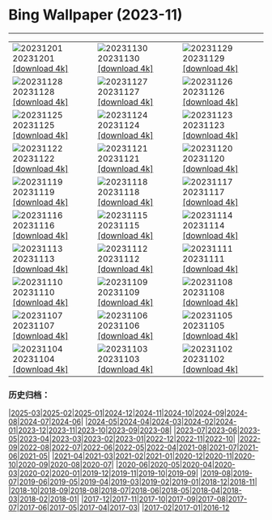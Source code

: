 # Bing Wallpaper (2023-11)
**************

<table><tr><td><img src="https://www.bing.com/th?id=OHR.IcebergAntarctica_JA-JP7499377944_1920x1080.jpg" alt="20231201"> 20231201 <a href="https://www.bing.com/th?id=OHR.IcebergAntarctica_JA-JP7499377944_UHD.jpg">[download 4k]</a></td><td><img src="https://www.bing.com/th?id=OHR.TrotternishStorr_JA-JP7531639858_1920x1080.jpg" alt="20231130"> 20231130 <a href="https://www.bing.com/th?id=OHR.TrotternishStorr_JA-JP7531639858_UHD.jpg">[download 4k]</a></td><td><img src="https://www.bing.com/th?id=OHR.TreeLighting_JA-JP6880977842_1920x1080.jpg" alt="20231129"> 20231129 <a href="https://www.bing.com/th?id=OHR.TreeLighting_JA-JP6880977842_UHD.jpg">[download 4k]</a></td></tr><tr><td><img src="https://www.bing.com/th?id=OHR.HumanKindness_JA-JP6290539891_1920x1080.jpg" alt="20231128"> 20231128 <a href="https://www.bing.com/th?id=OHR.HumanKindness_JA-JP6290539891_UHD.jpg">[download 4k]</a></td><td><img src="https://www.bing.com/th?id=OHR.RioNegro_JA-JP6030654959_1920x1080.jpg" alt="20231127"> 20231127 <a href="https://www.bing.com/th?id=OHR.RioNegro_JA-JP6030654959_UHD.jpg">[download 4k]</a></td><td><img src="https://www.bing.com/th?id=OHR.BathingDay2023_JA-JP8643192749_1920x1080.jpg" alt="20231126"> 20231126 <a href="https://www.bing.com/th?id=OHR.BathingDay2023_JA-JP8643192749_UHD.jpg">[download 4k]</a></td></tr><tr><td><img src="https://www.bing.com/th?id=OHR.TajoRiver_JA-JP5452234121_1920x1080.jpg" alt="20231125"> 20231125 <a href="https://www.bing.com/th?id=OHR.TajoRiver_JA-JP5452234121_UHD.jpg">[download 4k]</a></td><td><img src="https://www.bing.com/th?id=OHR.HallofMosses_JA-JP4877057961_1920x1080.jpg" alt="20231124"> 20231124 <a href="https://www.bing.com/th?id=OHR.HallofMosses_JA-JP4877057961_UHD.jpg">[download 4k]</a></td><td><img src="https://www.bing.com/th?id=OHR.BradgateFallow_JA-JP4632580137_1920x1080.jpg" alt="20231123"> 20231123 <a href="https://www.bing.com/th?id=OHR.BradgateFallow_JA-JP4632580137_UHD.jpg">[download 4k]</a></td></tr><tr><td><img src="https://www.bing.com/th?id=OHR.Xiaoxue2023_JA-JP4270732262_1920x1080.jpg" alt="20231122"> 20231122 <a href="https://www.bing.com/th?id=OHR.Xiaoxue2023_JA-JP4270732262_UHD.jpg">[download 4k]</a></td><td><img src="https://www.bing.com/th?id=OHR.HelloSeal_JA-JP3912417099_1920x1080.jpg" alt="20231121"> 20231121 <a href="https://www.bing.com/th?id=OHR.HelloSeal_JA-JP3912417099_UHD.jpg">[download 4k]</a></td><td><img src="https://www.bing.com/th?id=OHR.ChapmanAdventure_JA-JP3299214561_1920x1080.jpg" alt="20231120"> 20231120 <a href="https://www.bing.com/th?id=OHR.ChapmanAdventure_JA-JP3299214561_UHD.jpg">[download 4k]</a></td></tr><tr><td><img src="https://www.bing.com/th?id=OHR.FrozenBog_JA-JP3036034875_1920x1080.jpg" alt="20231119"> 20231119 <a href="https://www.bing.com/th?id=OHR.FrozenBog_JA-JP3036034875_UHD.jpg">[download 4k]</a></td><td><img src="https://www.bing.com/th?id=OHR.MilsePolarBear_JA-JP2676664686_1920x1080.jpg" alt="20231118"> 20231118 <a href="https://www.bing.com/th?id=OHR.MilsePolarBear_JA-JP2676664686_UHD.jpg">[download 4k]</a></td><td><img src="https://www.bing.com/th?id=OHR.SnakeRiverTeton_JA-JP1792583691_1920x1080.jpg" alt="20231117"> 20231117 <a href="https://www.bing.com/th?id=OHR.SnakeRiverTeton_JA-JP1792583691_UHD.jpg">[download 4k]</a></td></tr><tr><td><img src="https://www.bing.com/th?id=OHR.AthensAcropolis_JA-JP1206532220_1920x1080.jpg" alt="20231116"> 20231116 <a href="https://www.bing.com/th?id=OHR.AthensAcropolis_JA-JP1206532220_UHD.jpg">[download 4k]</a></td><td><img src="https://www.bing.com/th?id=OHR.ShichiGoSan2023_JA-JP6423389600_1920x1080.jpg" alt="20231115"> 20231115 <a href="https://www.bing.com/th?id=OHR.ShichiGoSan2023_JA-JP6423389600_UHD.jpg">[download 4k]</a></td><td><img src="https://www.bing.com/th?id=OHR.RussellLupines_JA-JP1047682065_1920x1080.jpg" alt="20231114"> 20231114 <a href="https://www.bing.com/th?id=OHR.RussellLupines_JA-JP1047682065_UHD.jpg">[download 4k]</a></td></tr><tr><td><img src="https://www.bing.com/th?id=OHR.OliveOrchard_JA-JP4824162139_1920x1080.jpg" alt="20231113"> 20231113 <a href="https://www.bing.com/th?id=OHR.OliveOrchard_JA-JP4824162139_UHD.jpg">[download 4k]</a></td><td><img src="https://www.bing.com/th?id=OHR.DiwaliAyodhya_JA-JP0829173693_1920x1080.jpg" alt="20231112"> 20231112 <a href="https://www.bing.com/th?id=OHR.DiwaliAyodhya_JA-JP0829173693_UHD.jpg">[download 4k]</a></td><td><img src="https://www.bing.com/th?id=OHR.SarekSweden_JA-JP0736730927_1920x1080.jpg" alt="20231111"> 20231111 <a href="https://www.bing.com/th?id=OHR.SarekSweden_JA-JP0736730927_UHD.jpg">[download 4k]</a></td></tr><tr><td><img src="https://www.bing.com/th?id=OHR.BadlandsSunrise_JA-JP0594221338_1920x1080.jpg" alt="20231110"> 20231110 <a href="https://www.bing.com/th?id=OHR.BadlandsSunrise_JA-JP0594221338_UHD.jpg">[download 4k]</a></td><td><img src="https://www.bing.com/th?id=OHR.NorwayBirch_JA-JP0530837645_1920x1080.jpg" alt="20231109"> 20231109 <a href="https://www.bing.com/th?id=OHR.NorwayBirch_JA-JP0530837645_UHD.jpg">[download 4k]</a></td><td><img src="https://www.bing.com/th?id=OHR.Lidong2023_JA-JP3829424254_1920x1080.jpg" alt="20231108"> 20231108 <a href="https://www.bing.com/th?id=OHR.Lidong2023_JA-JP3829424254_UHD.jpg">[download 4k]</a></td></tr><tr><td><img src="https://www.bing.com/th?id=OHR.KirkilaiTower_JA-JP2022080593_1920x1080.jpg" alt="20231107"> 20231107 <a href="https://www.bing.com/th?id=OHR.KirkilaiTower_JA-JP2022080593_UHD.jpg">[download 4k]</a></td><td><img src="https://www.bing.com/th?id=OHR.LagoPehoe_JA-JP3134234118_1920x1080.jpg" alt="20231106"> 20231106 <a href="https://www.bing.com/th?id=OHR.LagoPehoe_JA-JP3134234118_UHD.jpg">[download 4k]</a></td><td><img src="https://www.bing.com/th?id=OHR.SilencioSpain_JA-JP2937040234_1920x1080.jpg" alt="20231105"> 20231105 <a href="https://www.bing.com/th?id=OHR.SilencioSpain_JA-JP2937040234_UHD.jpg">[download 4k]</a></td></tr><tr><td><img src="https://www.bing.com/th?id=OHR.BisonSnow_JA-JP2748366682_1920x1080.jpg" alt="20231104"> 20231104 <a href="https://www.bing.com/th?id=OHR.BisonSnow_JA-JP2748366682_UHD.jpg">[download 4k]</a></td><td><img src="https://www.bing.com/th?id=OHR.ManateeMama_JA-JP0142051639_1920x1080.jpg" alt="20231103"> 20231103 <a href="https://www.bing.com/th?id=OHR.ManateeMama_JA-JP0142051639_UHD.jpg">[download 4k]</a></td><td><img src="https://www.bing.com/th?id=OHR.DeathValleySalt_JA-JP5389792178_1920x1080.jpg" alt="20231102"> 20231102 <a href="https://www.bing.com/th?id=OHR.DeathValleySalt_JA-JP5389792178_UHD.jpg">[download 4k]</a></td></tr></table>

### 历史归档：

|[2025-03](/../2025-03/2025-03.md)|[2025-02](/../2025-02/2025-02.md)|[2025-01](/../2025-01/2025-01.md)|[2024-12](/../2024-12/2024-12.md)|[2024-11](/../2024-11/2024-11.md)|[2024-10](/../2024-10/2024-10.md)|[2024-09](/../2024-09/2024-09.md)|[2024-08](/../2024-08/2024-08.md)|[2024-07](/../2024-07/2024-07.md)|[2024-06](/../2024-06/2024-06.md)|
|[2024-05](/../2024-05/2024-05.md)|[2024-04](/../2024-04/2024-04.md)|[2024-03](/../2024-03/2024-03.md)|[2024-02](/../2024-02/2024-02.md)|[2024-01](/../2024-01/2024-01.md)|[2023-12](/../2023-12/2023-12.md)|[2023-11](/2023-11.md)|[2023-10](/../2023-10/2023-10.md)|[2023-09](/../2023-09/2023-09.md)|[2023-08](/../2023-08/2023-08.md)|
|[2023-07](/../2023-07/2023-07.md)|[2023-06](/../2023-06/2023-06.md)|[2023-05](/../2023-05/2023-05.md)|[2023-04](/../2023-04/2023-04.md)|[2023-03](/../2023-03/2023-03.md)|[2023-02](/../2023-02/2023-02.md)|[2023-01](/../2023-01/2023-01.md)|[2022-12](/../2022-12/2022-12.md)|[2022-11](/../2022-11/2022-11.md)|[2022-10](/../2022-10/2022-10.md)|
|[2022-09](/../2022-09/2022-09.md)|[2022-08](/../2022-08/2022-08.md)|[2022-07](/../2022-07/2022-07.md)|[2022-06](/../2022-06/2022-06.md)|[2022-05](/../2022-05/2022-05.md)|[2022-04](/../2022-04/2022-04.md)|[2021-08](/../2021-08/2021-08.md)|[2021-07](/../2021-07/2021-07.md)|[2021-06](/../2021-06/2021-06.md)|[2021-05](/../2021-05/2021-05.md)|
|[2021-04](/../2021-04/2021-04.md)|[2021-03](/../2021-03/2021-03.md)|[2021-02](/../2021-02/2021-02.md)|[2021-01](/../2021-01/2021-01.md)|[2020-12](/../2020-12/2020-12.md)|[2020-11](/../2020-11/2020-11.md)|[2020-10](/../2020-10/2020-10.md)|[2020-09](/../2020-09/2020-09.md)|[2020-08](/../2020-08/2020-08.md)|[2020-07](/../2020-07/2020-07.md)|
|[2020-06](/../2020-06/2020-06.md)|[2020-05](/../2020-05/2020-05.md)|[2020-04](/../2020-04/2020-04.md)|[2020-03](/../2020-03/2020-03.md)|[2020-02](/../2020-02/2020-02.md)|[2020-01](/../2020-01/2020-01.md)|[2019-12](/../2019-12/2019-12.md)|[2019-11](/../2019-11/2019-11.md)|[2019-10](/../2019-10/2019-10.md)|[2019-09](/../2019-09/2019-09.md)|
|[2019-08](/../2019-08/2019-08.md)|[2019-07](/../2019-07/2019-07.md)|[2019-06](/../2019-06/2019-06.md)|[2019-05](/../2019-05/2019-05.md)|[2019-04](/../2019-04/2019-04.md)|[2019-03](/../2019-03/2019-03.md)|[2019-02](/../2019-02/2019-02.md)|[2019-01](/../2019-01/2019-01.md)|[2018-12](/../2018-12/2018-12.md)|[2018-11](/../2018-11/2018-11.md)|
|[2018-10](/../2018-10/2018-10.md)|[2018-09](/../2018-09/2018-09.md)|[2018-08](/../2018-08/2018-08.md)|[2018-07](/../2018-07/2018-07.md)|[2018-06](/../2018-06/2018-06.md)|[2018-05](/../2018-05/2018-05.md)|[2018-04](/../2018-04/2018-04.md)|[2018-03](/../2018-03/2018-03.md)|[2018-02](/../2018-02/2018-02.md)|[2018-01](/../2018-01/2018-01.md)|
|[2017-12](/../2017-12/2017-12.md)|[2017-11](/../2017-11/2017-11.md)|[2017-10](/../2017-10/2017-10.md)|[2017-09](/../2017-09/2017-09.md)|[2017-08](/../2017-08/2017-08.md)|[2017-07](/../2017-07/2017-07.md)|[2017-06](/../2017-06/2017-06.md)|[2017-05](/../2017-05/2017-05.md)|[2017-04](/../2017-04/2017-04.md)|[2017-03](/../2017-03/2017-03.md)|
|[2017-02](/../2017-02/2017-02.md)|[2017-01](/../2017-01/2017-01.md)|[2016-12](/../2016-12/2016-12.md)